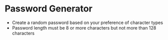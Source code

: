 # Password Generator 
 - Create a random password based on your preference of character types
 - Password length must be 8 or more characters but not more than 128 characters
